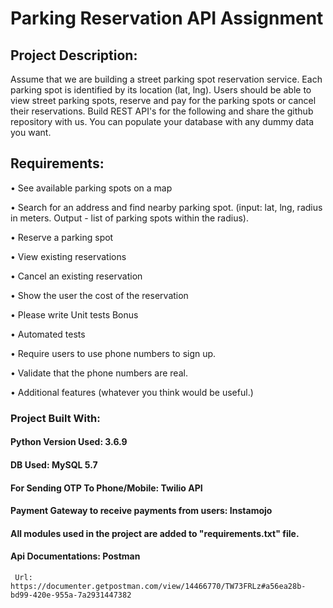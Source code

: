# Parking Reservation API Assignment

## Project Description:

Assume that we are building a street parking spot reservation service. Each parking spot is identified by its location (lat, lng). Users should be able to view street parking spots, reserve and pay for the parking spots or cancel their reservations. Build REST API's for the following and share the github repository with us. You can populate your database with any dummy data you want.

 

## Requirements:

• See available parking spots on a map

• Search for an address and find nearby parking spot. (input: lat, lng, radius in meters. Output - list of parking spots within the radius).

• Reserve a parking spot

• View existing reservations

• Cancel an existing reservation

• Show the user the cost of the reservation

• Please write Unit tests Bonus

• Automated tests

• Require users to use phone numbers to sign up.

• Validate that the phone numbers are real.

• Additional features (whatever you think would be useful.)



### Project Built With:


#### Python Version Used: 3.6.9

#### DB Used: MySQL 5.7

#### For Sending OTP To Phone/Mobile: Twilio API

#### Payment Gateway to receive payments from users: Instamojo

#### All modules used in the project are added to "requirements.txt" file.

#### Api Documentations: Postman
     Url: https://documenter.getpostman.com/view/14466770/TW73FRLz#a56ea28b-bd99-420e-955a-7a2931447382





